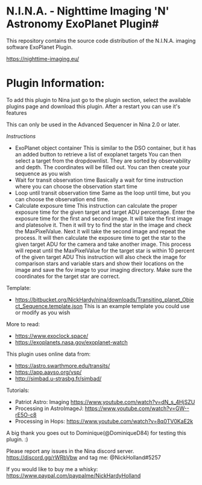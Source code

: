 ﻿# N.I.N.A. - Nighttime Imaging 'N' Astronomy ExoPlanet Plugin#

This repository contains the source code distribution of the N.I.N.A. imaging software ExoPlanet Plugin.

https://nighttime-imaging.eu/

# Plugin Information: #

To add this plugin to Nina just go to the plugin section, select the available plugins page and download this plugin. After a restart you can use it's features

This can only be used in the Advanced Sequencer in Nina 2.0 or later.

*Instructions*
* ExoPlanet object container
  This is similar to the DSO container, but it has an added button to retrieve a list of exoplanet targets
  You can then select a target from the dropdownlist. They are sorted by observability and depth. The coordinates will be filled out.
  You can then create your sequence as you wish
* Wait for transit observation time
  Basically a wait for time instruction where you can choose the observation start time
* Loop until transit observation time
  Same as the loop until time, but you can choose the observation end time.
* Calculate exposure time
  This instruction can calculate the proper exposure time for the given target and target ADU percentage.
  Enter the exposure time for the first and second image. It will take the first image and platesolve it. Then it will try to find the star in the image and check the MaxPixelValue.
  Next it will take the second image and repeat the process.
  It will then calculate the exposure time to get the star to the given target ADU for the camera and take another image.
  This process will repeat until the MaxPixelValue for the target star is within 10 percent of the given target ADU
  This instruction will also check the image for comparison stars and variable stars and show their locations on the image and save the fov image to your imaging directory.
  Make sure the coordinates for the target star are correct.

Template:
- https://bitbucket.org/NickHardy/nina/downloads/Transiting_planet_Object_Sequence.template.json
  This is an example template you could use or modify as you wish

More to read:
- https://www.exoclock.space/
- https://exoplanets.nasa.gov/exoplanet-watch

This plugin uses online data from:
- https://astro.swarthmore.edu/transits/
- https://app.aavso.org/vsp/
- http://simbad.u-strasbg.fr/simbad/

Tutorials:
* Patriot Astro: Imaging https://www.youtube.com/watch?v=dN_s_4HjSZU
* Processing in AstroImageJ: https://www.youtube.com/watch?v=GW--rE5O-c8
* Processing in Hops: https://www.youtube.com/watch?v=8q0TV0KaE2k

A big thank you goes out to Dominique(@DominiqueD84) for testing this plugin. :)

Please report any issues in the Nina discord server.
https://discord.gg/rWRbVbw and tag me: @NickHolland#5257 

If you would like to buy me a whisky: https://www.paypal.com/paypalme/NickHardyHolland
